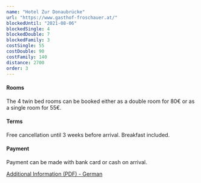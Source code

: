 ```yaml
---
name: "Hotel Zur Donaubrücke"
url: "https://www.gasthof-froschauer.at/"
blockedUntil: "2021-08-06"
blockedSingle: 4
blockedDouble: 7
blockedFamily: 3
costSingle: 55
costDouble: 90
costFamily: 140
distance: 2700
order: 3
---
```


#### Rooms

The 4 twin bed rooms can be booked either as a double room for 80€ or as a single room for 55€.

#### Terms

Free cancellation until 3 weeks before arrival. Breakfast included.

#### Payment

Payment can be made with bank card or cash on arrival.

<a href="https://www.gasthof-froschauer.at/downloads/Folder_%202017.pdf" target="_blank" rel="noreferrer">Additional Information (PDF) - German</a>
